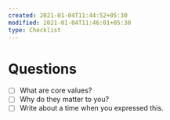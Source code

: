 ```yaml
---
created: 2021-01-04T11:44:52+05:30
modified: 2021-01-04T11:46:01+05:30
type: Checklist
---
```


# Questions

- [ ] What are core values?
- [ ] Why do they matter to you?
- [ ] Write about a time when you expressed this.
